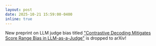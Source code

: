 ```yaml
---
layout: post
date: 2025-10-21 15:59:00-0400
inline: true
---
```


New preprint on LLM judge bias titled <a href="https://arxiv.org/abs/2510.18196">"Contrastive Decoding Mitigates Score Range Bias in LLM-as-a-Judge"</a> is dropped to arXiv!

